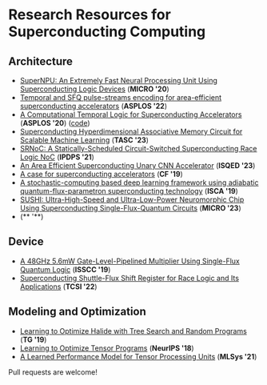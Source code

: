 # Research Resources for Superconducting Computing

## Architecture
- [SuperNPU: An Extremely Fast Neural Processing Unit Using Superconducting Logic Devices](https://microarch.org/micro53/papers/738300a058.pdf) (**MICRO '20**)
- [Temporal and SFQ pulse-streams encoding for area-efficient superconducting accelerators](https://dl.acm.org/doi/10.1145/3503222.3507765) (**ASPLOS '22**)
- [A Computational Temporal Logic for Superconducting Accelerators](https://dl.acm.org/doi/10.1145/3373376.3378517) (**ASPLOS '20**) ([code](https://github.com/UCSBarchlab/Superconducting-Temporal-Logic))
- [Superconducting Hyperdimensional Associative Memory Circuit for Scalable Machine Learning](https://ieeexplore.ieee.org/abstract/document/10113676) (**TASC '23**)
- [SRNoC: A Statically-Scheduled Circuit-Switched Superconducting Race Logic NoC](https://ieeexplore.ieee.org/abstract/document/9460541) (**IPDPS '21**)
- [An Area Efficient Superconducting Unary CNN Accelerator](https://ieeexplore.ieee.org/abstract/document/10129299) (**ISQED '23**)
- [A case for superconducting accelerators](https://dl.acm.org/doi/abs/10.1145/3310273.3321561?casa_token=bUQyUEHRnh8AAAAA:aBKCTUwZfusoqA1Cvxlj6po9xc9YpwOeUnyeDRt5xA_AQ_hfdwEQGfQL47v8bhlNodnaPK36B3yg) (**CF '19**)
- [A stochastic-computing based deep learning framework using adiabatic quantum-flux-parametron superconducting technology](https://dl.acm.org/doi/10.1145/3307650.3322270) (**ISCA '19**)
- [SUSHI: Ultra-High-Speed and Ultra-Low-Power Neuromorphic Chip Using Superconducting Single-Flux-Quantum Circuits](https://dl.acm.org/doi/10.1145/3613424.3623787) (**MICRO '23**)
- []() (** '**)

## Device
- [A 48GHz 5.6mW Gate-Level-Pipelined Multiplier Using Single-Flux Quantum Logic](https://ieeexplore.ieee.org/document/8662351) (**ISSCC '19**)
- [Superconducting Shuttle-Flux Shift Register for Race Logic and Its Applications](https://ieeexplore.ieee.org/document/9913788) (**TCSI '22**)

## Modeling and Optimization
- [Learning to Optimize Halide with Tree Search and Random Programs](https://dl.acm.org/doi/10.1145/3306346.3322967) (**TG '19**)
- [Learning to Optimize Tensor Programs](https://arxiv.org/abs/1805.08166) (**NeurIPS '18**)
- [A Learned Performance Model for Tensor Processing Units](https://arxiv.org/abs/2008.01040) (**MLSys '21**)

Pull requests are welcome!

